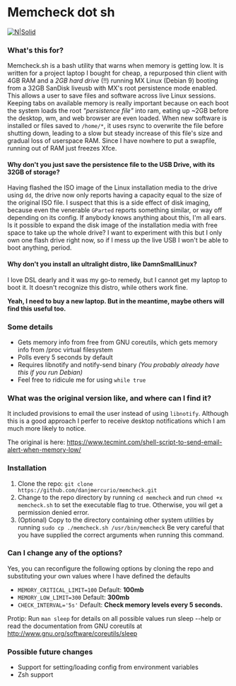 # Memcheck dot sh

[![N|Solid](https://github.com/odb/official-bash-logo/raw/master/assets/Logos/Identity/PNG/BASH_logo-transparent-bg-color.png)](https://github.com/odb/official-bash-logo/raw/master/assets/Logos/Identity/PNG/BASH_logo-transparent-bg-color.png)

### What's this for?
Memcheck.sh is a bash utility that warns when memory is getting low. It is written for a project laptop I bought for cheap, a repurposed thin client with 4GB RAM and a *2GB hard drive* (!!) running MX Linux (Debian 9) booting from a 32GB SanDisk liveusb with MX's root persistence mode enabled. This allows a user to save files and software across live Linux sessions. Keeping tabs on available memory is really important because on each boot the system loads the root *"persistence file"* into ram, eating up ~2GB before the desktop, wm, and web browser are even loaded. When new software is installed or files saved to `/home/*`, it uses rsync to overwrite the file before shutting down, leading to a slow but steady increase of this file's size and gradual loss of userspace RAM. Since I have nowhere to put a swapfile, running out of RAM just freezes Xfce.

#### Why don't you just save the persistence file to the USB Drive, with its 32GB of storage?
Having flashed the ISO image of the Linux installation media to the drive using `dd`, the drive now only reports having a capacity equal to the size of the original ISO file. I suspect that this is a side effect of disk imaging, because even the venerable `GParted` reports something similar, or way off depending on its config. If anybody knows anything about this, I'm all ears. Is it possible to expand the disk image of the installation media with free space to take up the whole drive? I want to experiment with this but I only own one flash drive right now, so if I mess up the live USB I won't be able to boot anything, period.

#### Why don't you install an ultralight distro, like DamnSmallLinux?
I love DSL dearly and it was my go-to remedy, but I cannot get my laptop to boot it. It doesn't recognize this distro, while others work fine.

**Yeah, I need to buy a new laptop. But in the meantime, maybe others will find this useful too.**

### Some details
  - Gets memory info from free from GNU coreutils, which gets memory info from /proc virtual filesystem
  - Polls every 5 seconds by default
  - Requires libnotify and notify-send binary *(You probably already have this if you run Debian)*
  - Feel free to ridicule me for using `while true`
  
### What was the original version like, and where can I find it?
It included provisions to email the user instead of using `libnotify`. Although this is a good approach I perfer to receive desktop notifications which I am much more likely to notice.

The original is here: https://www.tecmint.com/shell-script-to-send-email-alert-when-memory-low/

### Installation
  1) Clone the repo: `git clone https://github.com/danjmercurio/memcheck.git`
  2) Change to the repo directory by running `cd memcheck` and run `chmod +x memcheck.sh` to set the executable flag to true. Otherwise, you wil get a permission denied error.
  3) (Optional) Copy to the directory containing other system utilities by running `sudo cp ./memcheck.sh /usr/bin/memcheck` Be very careful that you have supplied the correct arguments when running this command.

### Can I change any of the options?
Yes, you can reconfigure the following options by cloning the repo and substituting your own values where I have defined the defaults
  - `MEMORY_CRITICAL_LIMIT=100` Default: **100mb**
  - `MEMORY_LOW_LIMIT=300` Default: **300mb**
  - `CHECK_INTERVAL='5s'` Default: **Check memory levels every 5 seconds.**
  
  Protip: Run `man sleep` for details on all possible values run sleep --help or read the documentation from GNU coreutils at http://www.gnu.org/software/coreutils/sleep

### Possible future changes
  - Support for setting/loading config from environment variables
  - Zsh support


